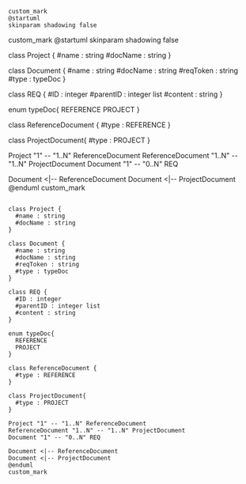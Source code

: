 ```
custom_mark
@startuml
skinparam shadowing false

```
custom_mark
@startuml
skinparam shadowing false


class Project {
  #name : string
  #docName : string
}

class Document {
  #name : string
  #docName : string
  #reqToken : string
  #type : typeDoc
}

class REQ {
  #ID : integer
  #parentID : integer list
  #content : string
}

enum typeDoc{
  REFERENCE
  PROJECT
}

class ReferenceDocument {
  #type : REFERENCE
}

class ProjectDocument{
  #type : PROJECT
}

Project "1" -- "1..N" ReferenceDocument 
ReferenceDocument "1..N" -- "1..N" ProjectDocument
Document "1" -- "0..N" REQ

Document <|-- ReferenceDocument 
Document <|-- ProjectDocument
@enduml
custom_mark

```

class Project {
  #name : string
  #docName : string
}

class Document {
  #name : string
  #docName : string
  #reqToken : string
  #type : typeDoc
}

class REQ {
  #ID : integer
  #parentID : integer list
  #content : string
}

enum typeDoc{
  REFERENCE
  PROJECT
}

class ReferenceDocument {
  #type : REFERENCE
}

class ProjectDocument{
  #type : PROJECT
}

Project "1" -- "1..N" ReferenceDocument 
ReferenceDocument "1..N" -- "1..N" ProjectDocument
Document "1" -- "0..N" REQ

Document <|-- ReferenceDocument 
Document <|-- ProjectDocument
@enduml
custom_mark

```

